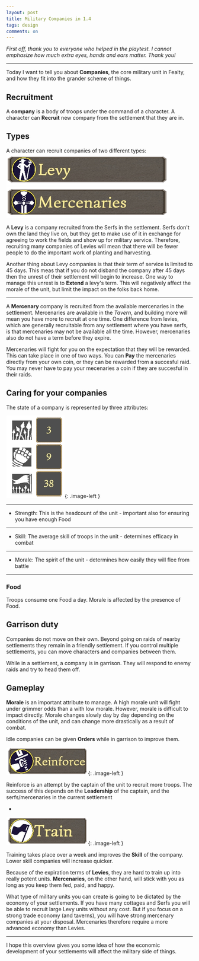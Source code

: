 ```yaml
---
layout: post
title: Military Companies in 1.4
tags: design
comments: on
---
```



*First off, thank you to everyone who helped in the playtest. I cannot emphasize how much extra eyes, hands and ears matter. Thank you!*

---

Today I want to tell you about **Companies**, the core military unit in Fealty, and how they fit into the grander scheme of things.

## Recruitment

A **company** is a body of troops under the command of a character. A character can **Recruit** new company from the settlement that they are in.

## Types

A character can recruit companies of two different types:<!--more-->
![levy]
![merc]

A **Levy** is a company recruited from the Serfs in the settlement. Serfs don't own the land they live on, but they get to make use of it in exchange for agreeing to work the fields and show up for military service. Therefore, recruiting many companies of Levies will mean that there will be fewer people to do the important work of planting and harvesting.

Another thing about Levy companies is that their term of service is limited to 45 days. This meas that if you do not disband the company after 45 days then the unrest of their settlement will begin to increase. One way to manage this unrest is to **Extend** a levy's term. This will negatively affect the morale of the unit, but limit the impact on the folks back home.

---

A **Mercenary** company is recruited from the available mercenaries in the settlement. Mercenaries are available in the *Tavern*, and building more will mean you have more to recruit at one time. One difference from levies, which are generally recruitable from any settlement where you have serfs, is that mercenaries may not be available all the time. However, mercenaries also do not have a term before they expire.

Mercenaries will fight for you on the expectation that they will be rewarded. This can take place in one of two ways. You can **Pay** the mercenaries directly from your own coin, or they can be rewarded from a succesful raid. You may never have to pay your mecenaries a coin if they are succesful in their raids.

## Caring for your companies

The state of a company is represented by three attributes:

![stats]{: .image-left }  

---

- Strength: This is the headcount of the unit - important also for ensuring you have enough Food
  
---

- Skill: The average skill of troops in the unit - determines efficacy in combat

---

- Morale: The spirit of the unit - determines how easily they will flee from battle

---

### Food

Troops consume one Food a day. Morale is affected by the presence of Food.

## Garrison duty

Companies do not move on their own. Beyond going on raids of nearby settlements they remain in a friendly settlement. If you control multiple settlements, you can move characters and companies between them.

While in a settlement, a company is in garrison. They will respond to enemy raids and try to head them off.

## Gameplay

**Morale** is an important attribute to manage. A high morale unit will fight under grimmer odds than a with low morale. However, morale is difficult to impact directly. Morale changes slowly day by day depending on the conditions of the unit, and can change more drastically as a result of combat.

Idle companies can be given **Orders** while in garrison to improve them.

![reinforce]{: .image-left }

Reinforce is an attempt by the captain of the unit to recruit more troops. The success of this depends on the **Leadership** of the captain, and the serfs/mercenaries in the current settlement

-

![train]{: .image-left }

Training takes place over a week and improves the **Skill** of the company. Lower skill companies will increase quicker.

Because of the expiration terms of **Levies**, they are hard to train up into really potent units. **Mercenaries**, on the other hand, will stick with you as long as you keep them fed, paid, and happy.

What type of military units you can create is going to be dictated by the economy of your settlements. If you have many cottages and Serfs you will be able to recruit large Levy units without any cost. But if you focus on a strong trade economy (and taverns), you will have strong mercenary companies at your disposal. Mercenaries therefore require a more advanced economy than Levies.

---

I hope this overview gives you some idea of how the economic development of your settlements will affect the military side of things.

[levy]: /public/images/posts/1NOV19/levy-image.png
[merc]: /public/images/posts/1NOV19/merc-image.png
[train]: /public/images/posts/1NOV19/train-image.png
[reinforce]: /public/images/posts/1NOV19/reinforce-image.png
[stats]: /public/images/posts/1NOV19/stats-image.png
